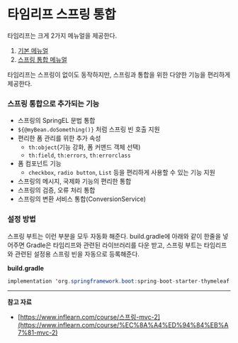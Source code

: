 # **타임리프 스프링 통합**

타임리프는 크게 2가지 메뉴얼을 제공한다.

1. [기본 메뉴얼](https://www.thymeleaf.org/doc/tutorials/3.0/usingthymeleaf.html)
2. [스프링 통합 메뉴얼](https://www.thymeleaf.org/doc/tutorials/3.0/thymeleafspring.html)

타임리프는 스프링이 없이도 동작하지만, 스프링과 통합을 위한 다양한 기능을 편리하게 제공한다.

### 스프링 통합으로 추가되는 기능

- 스프링의 SpringEL 문법 통합
- `${@myBean.doSomething()}` 처럼 스프링 빈 호출 지원
- 편리한 폼 관리를 위한 추가 속성
    - `th:object`(기능 강화, 폼 커맨드 객체 선택)
    - `th:field`, `th:errors`, `th:errorclass`
- 폼 컴포넌트 기능
    - `checkbox`, `radio button`, `List` 등을 편리하게 사용할 수 있는 기능 지원
- 스프링의 메시지, 국제화 기능의 편리한 통합
- 스프링의 검증, 오류 처리 통합
- 스프링의 변환 서비스 통합(ConversionService)

### 설정 방법

스프링 부트는 이런 부분을 모두 자동화 해준다. build.gradle에 아래와 같이 한줄을 넣어주면 Gradle은 타임리프와 관련된 라이브러리를 다운 받고, 스프링 부트는  타임리프와 관련된 설정용 스프링 빈을 자동으로 등록해준다.

**build.gradle**

```java
implementation 'org.springframework.boot:spring-boot-starter-thymeleaf'
```

---

**참고 자료**

- [https://www.inflearn.com/course/스프링-mvc-2](https://www.inflearn.com/course/%EC%8A%A4%ED%94%84%EB%A7%81-mvc-2)
